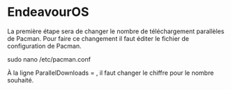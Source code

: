 # EndeavourOS

La première étape sera de changer le nombre de téléchargement parallèles de Pacman. Pour faire ce changement il faut éditer le fichier de configuration de Pacman.

sudo nano /etc/pacman.conf

À la ligne ParallelDownloads = , il faut changer le chiffre pour le nombre souhaité.
